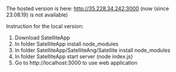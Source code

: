 The hosted version is here: http://35.228.34.242:3000 (now (since 23.08.19) is not available)

Instruction for the local version:
1. Download SatelliteApp
2. In folder SatelliteApp install node_modules
3. In folder SatelliteApp/SatelliteAng/Satellite install node_modules
4. In folder SatelliteApp start server (node index.js)
5. Go to http://localhost:3000 to use web application
